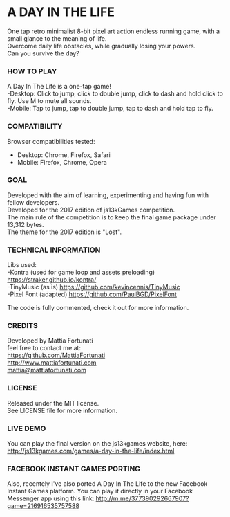 # A DAY IN THE LIFE
One tap retro minimalist 8-bit pixel art action endless running game, with a small glance to the meaning of life.  
Overcome daily life obstacles, while gradually losing your powers.   
Can you survive the day?

### HOW TO PLAY
A Day In The Life is a one-tap game!  
-Desktop: Click to jump, click to double jump, click to dash and hold click to fly. Use M to mute all sounds.  
-Mobile: Tap to jump, tap to double jump, tap to dash and hold tap to fly.

### COMPATIBILITY
Browser compatibilities tested:  
- Desktop: Chrome, Firefox, Safari
- Mobile: Firefox, Chrome, Opera 

### GOAL
Developed with the aim of learning, experimenting and having fun with fellow developers.  
Developed for the 2017 edition of js13kGames competition.  
The main rule of the competition is to keep the final game package under 13,312 bytes.  
The theme for the 2017 edition is "Lost".

### TECHNICAL INFORMATION
Libs used:  
-Kontra (used for game loop and assets preloading) https://straker.github.io/kontra/  
-TinyMusic (as is) https://github.com/kevincennis/TinyMusic  
-Pixel Font (adapted) https://github.com/PaulBGD/PixelFont  

The code is fully commented, check it out for more information.

### CREDITS
Developed by Mattia Fortunati  
feel free to contact me at:  
https://github.com/MattiaFortunati  
http://www.mattiafortunati.com  
mattia@mattiafortunati.com

### LICENSE
Released under the MIT license.     
See LICENSE file for more information.

### LIVE DEMO
You can play the final version on the js13kgames website, here:
http://js13kgames.com/games/a-day-in-the-life/index.html

### FACEBOOK INSTANT GAMES PORTING
Also, recentely I've also ported A Day In The Life to the new Facebook Instant Games platform.
You can play it directly in your Facebook Messenger app using this link:
http://m.me/377390292667907?game=216916535757588


